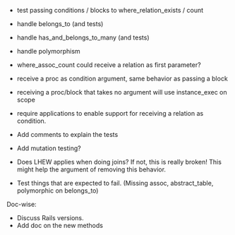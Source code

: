 * test passing conditions / blocks to where_relation_exists / count
* handle belongs_to (and tests)
* handle has_and_belongs_to_many (and tests)
* handle polymorphism
* where_assoc_count could receive a relation as first parameter?
* receive a proc as condition argument, same behavior as passing a block
* receiving a proc/block that takes no argument will use instance_exec on scope
* require applications to enable support for receiving a relation as condition.
* Add comments to explain the tests
* Add mutation testing?

* Does LHEW applies when doing joins? If not, this is really broken! This might help the argument of removing this behavior.
* Test things that are expected to fail. (Missing assoc, abstract_table, polymorphic on belongs_to)

Doc-wise:
* Discuss Rails versions.
* Add doc on the new methods
